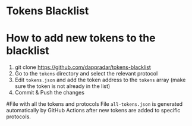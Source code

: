 # Tokens Blacklist

# How to add new tokens to the blacklist
1. git clone https://github.com/dappradar/tokens-blacklist
2. Go to the `tokens` directory and select the relevant protocol
3. Edit `tokens.json` and add the token address to the `tokens` array (make sure the token is not already in the list)
4. Commit & Push the changes

#File with all the tokens and protocols
File `all-tokens.json` is generated automatically by GitHub Actions after new tokens are added to specific protocols.

